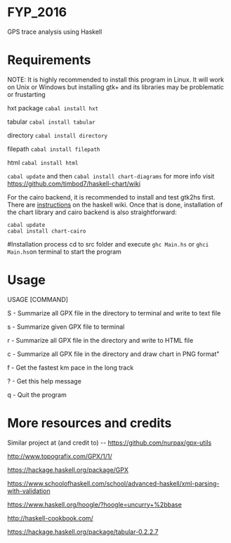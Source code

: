# FYP_2016

GPS trace analysis using Haskell

# Requirements
NOTE: It is highly recommended to install this program in Linux. It will work on Unix or Windows but installing gtk+ and its libraries may be problematic or frustarting

 hxt package  ```cabal install hxt```
 
 tabular ```cabal install tabular```
 
 directory ```cabal install directory```
 
 filepath ```cabal install filepath```

 html ```cabal install html```
 
 ```cabal update``` and then ```cabal install chart-diagrams```
 for more info visit https://github.com/timbod7/haskell-chart/wiki
 
 For the cairo backend, it is recommended to install and test gtk2hs
first.  There are
[instructions](http://www.haskell.org/haskellwiki/Gtk2Hs/Installation)
on the haskell wiki. Once that is done, installation of the chart
library and cairo backend is also straightforward:

    cabal update
    cabal install chart-cairo


#Installation process
cd to src folder and execute ```ghc Main.hs``` or ```ghci Main.hs```on terminal to start the program

# Usage

  USAGE  [COMMAND]

   S - Summarize all GPX file in the directory to terminal and write to text file
   
   s - Summarize given GPX file to terminal
   
   r - Summarize all GPX file in the directory and write to HTML file
   
   c - Summarize all GPX file in the directory and draw chart in PNG format"

   f - Get the fastest km pace in the long track
   
   ? - Get this help message
   
   q - Quit the program
   

# More resources and credits

Similar project at (and credit to) -- https://github.com/nurpax/gpx-utils

http://www.topografix.com/GPX/1/1/

https://hackage.haskell.org/package/GPX

https://www.schoolofhaskell.com/school/advanced-haskell/xml-parsing-with-validation

https://www.haskell.org/hoogle/?hoogle=uncurry+%2bbase

http://haskell-cookbook.com/

https://hackage.haskell.org/package/tabular-0.2.2.7
